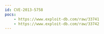 ```yaml
---
id: CVE-2013-5758
pocs:
    - https://www.exploit-db.com/raw/33741
    - https://www.exploit-db.com/raw/33742
---
```

